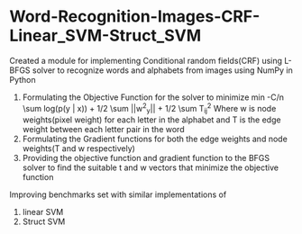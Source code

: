 # Word-Recognition-Images-CRF-Linear_SVM-Struct_SVM
Created a module for implementing
Conditional random fields(CRF) using L-BFGS solver to recognize words and alphabets from images using NumPy in Python
  1. Formulating the Objective Function for the solver to minimize
       min -C/n \sum log(p(y | x)) + 1/2 \sum ||w<sup>2</sup><sub>y</sub>|| + 1/2 \sum T<sub>ij</sub><sup>2</sup>
        Where w is node weights(pixel weight) for each letter in the alphabet
        and T is the edge weight between each letter pair in the word
  2. Formulating the Gradient functions for both the edge weights and node weights(T and w respectively)
  3. Providing the objective function and gradient function to the BFGS solver to find the suitable t and w vectors that minimize the      objective function


Improving benchmarks set with similar implementations of
1. linear SVM
2. Struct SVM
